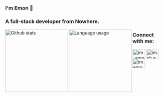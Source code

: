 ### I'm Emon 👋
<h3 align="left">A full-stack developer from Nowhere.</h3>

<img height=200 align="left" alt="Github stats" src="https://github-readme-stats.vercel.app/api?username=R-antDev&show_icons=true&theme=joly"/>
<img height=200 align="left" alt="Language usage" src="https://github-readme-stats.vercel.app/api/top-langs/?username=R-antDev&layout=donut"/>

<h3 align="left">Connect with me:</h3>
<p align="left">
<a href="https://twitter.com/im_emn" target="blank"><img align="center" src="https://raw.githubusercontent.com/rahuldkjain/github-profile-readme-generator/master/src/images/icons/Social/twitter.svg" alt="im_emn" height="30" width="40" /></a>
<a href="https://fb.com/im.sh.emn" target="blank"><img align="center" src="https://raw.githubusercontent.com/rahuldkjain/github-profile-readme-generator/master/src/images/icons/Social/facebook.svg" alt="im.sh.emn" height="30" width="40" /></a>
<a href="https://www.hackerrank.com/imemon_sh" target="blank"><img align="center" src="https://raw.githubusercontent.com/rahuldkjain/github-profile-readme-generator/master/src/images/icons/Social/hackerrank.svg" alt="imemon_sh" height="30" width="40" /></a>
</p>
